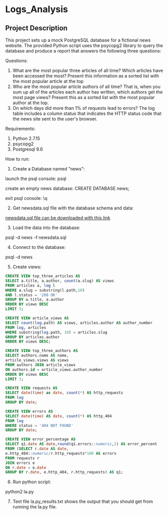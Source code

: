 # Logs_Analysis
## Project Description
This project sets up a mock PostgreSQL database for a fictional news website. The provided Python script uses the psycopg2 library to query the database and produce a report that answers the following three questions:

Questions:

1. What are the most popular three articles of all time? Which articles have been accessed the most? Present this information as a sorted list with the most popular article at the top
2. Who are the most popular article authors of all time? That is, when you sum up all of the articles each author has written, which authors get the most page views? Present this as a sorted list with the most popular author at the top.
3. On which days did more than 1% of requests lead to errors? The log table includes a column status that indicates the HTTP status code that the news site sent to the user's browser.

Requirements: 

1. Python 2.7.15 
2. psycopg2
3. Postgresql 9.6


How to run: 

1. Create a Database named "news": 

launch the psql console: psql

create an empty news database: CREATE DATABASE news;

exit psql console: \q

2. Get newsdata.sql file with the database schema and data: 

[newsdata.sql file can be downloaded with this link](https://d17h27t6h515a5.cloudfront.net/topher/2016/August/57b5f748_newsdata/newsdata.zip) 

3. Load the data into the database:

psql -d news -f newsdata.sql

4. Connect to the database:

psql -d news

5. Create views:

```sql 
CREATE VIEW top_three_articles AS 
SELECT a.title, a.author, count(a.slug) AS views 
FROM articles a, log l 
WHERE a.slug = substring(l.path,10) 
AND l.status = '200 OK' 
GROUP BY a.title, a.author 
ORDER BY views DESC 
LIMIT 3; 
```

```sql 
CREATE VIEW article_views AS 
SELECT count(log.path) AS views, articles.author AS author_number
FROM log, articles
WHERE substring(log.path, 10) = articles.slug
GROUP BY articles.author
ORDER BY views DESC;
```

```sql 
CREATE VIEW top_three_authors AS
SELECT authors.name AS name,
article_views.views AS views
FROM authors JOIN article_views 
ON authors.id = article_views.author_number
ORDER BY views DESC
LIMIT 3;
```

```sql 
CREATE VIEW requests AS 
SELECT date(time) as date, count(*) AS http_requests 
FROM log 
GROUP BY date;
```

```sql 
CREATE VIEW errors AS 
SELECT date(time) AS date, count(*) AS http_404 
FROM log 
WHERE status = '404 NOT FOUND' 
GROUP BY date;
```

```sql 
CREATE VIEW error_percentage AS 
SELECT q1.date AS date,round(q1.errors::numeric,2) AS error_percent 
FROM (SELECT r.date AS date,
e.http_404::numeric/r.http_requests*100 AS errors
FROM requests r 
JOIN errors e 
ON r.date = e.date
GROUP BY r.date, e.http_404, r.http_requests) AS q1;
```

6. Run python script:

python2 la.py

7. Text file la.py_results.txt shows the output that you should get from running the la.py file.  

